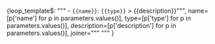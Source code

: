 {loop_template$:
    """  - `{{name}}`: `{{type}}`
    > {{description}}""",
    name=[p['name'] for p in parameters.values()],
    type=[p['type'] for p in parameters.values()],
    description=[p['description'] for p in parameters.values()],
    joiner="""
"""
}